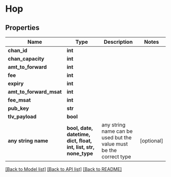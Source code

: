 # Hop


## Properties
Name | Type | Description | Notes
------------ | ------------- | ------------- | -------------
**chan_id** | **int** |  | 
**chan_capacity** | **int** |  | 
**amt_to_forward** | **int** |  | 
**fee** | **int** |  | 
**expiry** | **int** |  | 
**amt_to_forward_msat** | **int** |  | 
**fee_msat** | **int** |  | 
**pub_key** | **str** |  | 
**tlv_payload** | **bool** |  | 
**any string name** | **bool, date, datetime, dict, float, int, list, str, none_type** | any string name can be used but the value must be the correct type | [optional]

[[Back to Model list]](../README.md#documentation-for-models) [[Back to API list]](../README.md#documentation-for-api-endpoints) [[Back to README]](../README.md)


